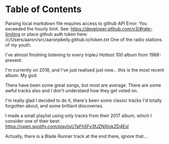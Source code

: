 
Table of Contents
=================

Parsing local markdown file requires access to github API
Error: You exceeded the hourly limit. See: https://developer.github.com/v3/#rate-limiting
or place github auth token here: /c/Users/aaron/src/aaronpkelly.github.io/token.txt
One of the radio stations of my youth.

I've almost finishing listening to every tripleJ _Hottest 100_ album from
1988-present.

I'm currently on 2018, and I've just realised just now... this is the most
recent album. My god.

There have been some great songs, but most are average. There are some awful
tracks also and I don't understand how they get voted on.

I'm really glad I decided to do it, there's been some classic tracks I'd
totally forgotten about, and some brilliant discoveries.

I made a small playlist using only tracks from their 2017 album, which
I consider one of their best:
https://open.spotify.com/playlist/7aFh5Fv3fJZNXlokZD4EsI

Actually, there is a Blade Runner track at the end there, ignore that...
